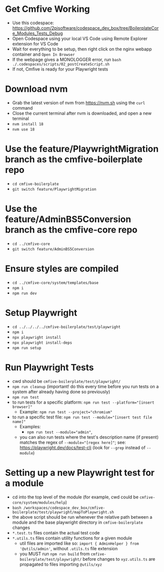 # Get Cmfive Working

- Use this codespace: https://github.com/2pisoftware/codespace_dev_box/tree/BoilerplateCore_Modules_Tests_Debug
- Open Codespace using your local VS Code using Remote Explorer extension for VS Code
- Wait for everything to be setup, then right click on the nginx webapp container and `Open In Browser`
- If the webpage gives a MONOLOGGER error, run `bash ./.codespaces/scripts/02_postCreateScript.sh`
- If not, Cmfive is ready for your Playwright tests

# Download nvm

- Grab the latest version of nvm from https://nvm.sh using the `curl` command
- Close the current terminal after nvm is downloaded, and open a new terminal
- `nvm install 18`
- `nvm use 18`

# Use the feature/PlaywrightMigration branch as the cmfive-boilerplate repo

- `cd cmfive-boilerplate`
- `git switch feature/PlaywrightMigration`

# Use the feature/AdminBS5Conversion branch as the cmfive-core repo

- `cd ../cmfive-core`
- `git switch feature/AdminBS5Conversion`

# Ensure styles are compiled

- `cd ../cmfive-core/system/templates/base`
- `npm i`
- `npm run dev`

# Setup Playwright

- `cd ../../../../cmfive-boilerplate/test/playwright`
- `npm i`
- `npx playwright install`
- `npx playwright install-deps`
- `npm run setup`

# Run Playwright Tests

- cwd should be `cmfive-boilerplate/test/playwright/`
- `npm run cleanup` (important! do this every time before you run tests on a system after already having done so previously)
- `npm run test`
- to run tests for a specific platform: `npm run test --platform="[insert browser]"`
    - Example: `npm run test --project="chromium"`
- to run a specific test file: `npm run test --module="[insert test file name]"`
    - Examples:
        - `npm run test --module="admin"`,
    - you can also run tests where the test's description name (if present) matches the regex of `--module="[regex here]"`; see: https://playwright.dev/docs/test-cli (look for `--grep` instead of `--module`)

# Setting up a new Playwright test for a module

- cd into the top level of the module (for example, cwd could be `cmfive-core/system/modules/help`)
- `bash /workspaces/codespace_dev_box/cmfive-boilerplate/test/playwright/mapToPlaywright.sh`
- the above script should be run whenever the relative path between a module and the base playwright directory in `cmfive-boilerplate` changes
- `*.test.ts` files contain the actual test code
- `*.utils.ts` files contain utility functions for a given module
    - util files are imported like so: `import { AdminHelper } from '@utils/admin'`, without `.utils.ts` file extension
    - you MUST run `npm run build` from `cmfive-boilerplate/test/playwright/` before changes to `xyz.utils.ts` are propagated to files importing `@utils/xyz`